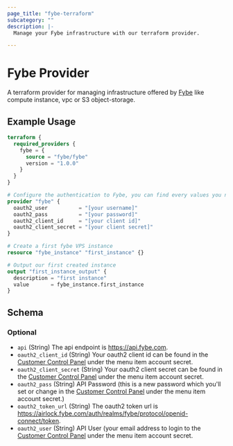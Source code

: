 ```yaml
---
page_title: "fybe-terraform"
subcategory: ""
description: |-
  Manage your Fybe infrastructure with our terraform provider.

---
```


# Fybe Provider

A terraform provider for managing infrastructure offered by [Fybe](https://fybe.com) like compute instance, vpc or S3 object-storage.  

## Example Usage

```terraform
terraform {
  required_providers {
    fybe = {
      source = "fybe/fybe"
      version = "1.0.0"
    }
  }
}

# Configure the authentication to Fybe, you can find every values you need in your Cockpit access and security settings -> https://cockpit.fybe.com/account/security
provider "fybe" {
  oauth2_user          = "[your username]"
  oauth2_pass          = "[your password]"
  oauth2_client_id     = "[your client id]"
  oauth2_client_secret = "[your client secret]"
}

# Create a first fybe VPS instance
resource "fybe_instance" "first_instance" {}

# Output our first created instance
output "first_instance_output" {
  description = "first instance"
  value       = fybe_instance.first_instance
}
```

<!-- schema generated by tfplugindocs -->
## Schema

### Optional

- `api` (String) The api endpoint is https://api.fybe.com.
- `oauth2_client_id` (String) Your oauth2 client id can be found in the [Customer Control Panel](https://new.fybe.com/account/security) under the menu item account secret.
- `oauth2_client_secret` (String) Your oauth2 client secret can be found in the [Customer Control Panel](https://new.fybe.com/account/security) under the menu item account secret.
- `oauth2_pass` (String) API Password (this is a new password which you'll set or change in the [Customer Control Panel](https://new.fybe.com/account/security) under the menu item account secret.)
- `oauth2_token_url` (String) The oauth2 token url is https://airlock.fybe.com/auth/realms/fybe/protocol/openid-connect/token.
- `oauth2_user` (String) API User (your email address to login to the [Customer Control Panel](https://new.fybe.com/account/security) under the menu item account secret.
